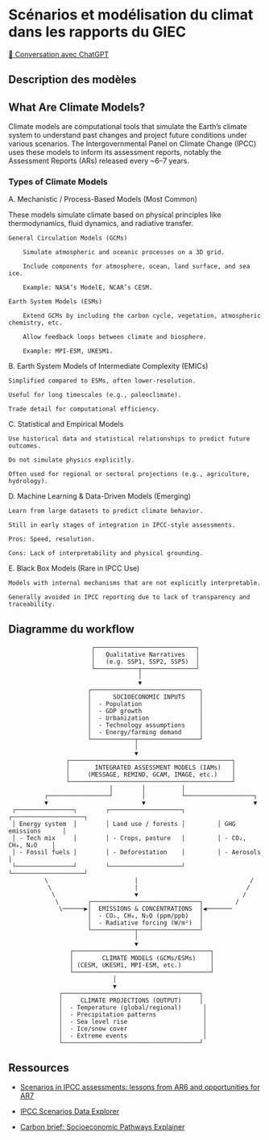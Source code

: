 # Scénarios et modélisation du climat dans les rapports du GIEC

[🤖 Conversation avec ChatGPT](https://chatgpt.com/share/68892c3a-ad54-8001-9c79-be25ab26d0f7)

## Description des modèles

## What Are Climate Models?

Climate models are computational tools that simulate the Earth’s climate system to understand past changes and project future conditions under various scenarios. The Intergovernmental Panel on Climate Change (IPCC) uses these models to inform its assessment reports, notably the Assessment Reports (ARs) released every ~6–7 years.

### Types of Climate Models
A. Mechanistic / Process-Based Models (Most Common)

These models simulate climate based on physical principles like thermodynamics, fluid dynamics, and radiative transfer.

    General Circulation Models (GCMs)

        Simulate atmospheric and oceanic processes on a 3D grid.

        Include components for atmosphere, ocean, land surface, and sea ice.

        Example: NASA’s ModelE, NCAR’s CESM.

    Earth System Models (ESMs)

        Extend GCMs by including the carbon cycle, vegetation, atmospheric chemistry, etc.

        Allow feedback loops between climate and biosphere.

        Example: MPI-ESM, UKESM1.

B. Earth System Models of Intermediate Complexity (EMICs)

    Simplified compared to ESMs, often lower-resolution.

    Useful for long timescales (e.g., paleoclimate).

    Trade detail for computational efficiency.

C. Statistical and Empirical Models

    Use historical data and statistical relationships to predict future outcomes.

    Do not simulate physics explicitly.

    Often used for regional or sectoral projections (e.g., agriculture, hydrology).

D. Machine Learning & Data-Driven Models (Emerging)

    Learn from large datasets to predict climate behavior.

    Still in early stages of integration in IPCC-style assessments.

    Pros: Speed, resolution.

    Cons: Lack of interpretability and physical grounding.

E. Black Box Models (Rare in IPCC Use)

    Models with internal mechanisms that are not explicitly interpretable.

    Generally avoided in IPCC reporting due to lack of transparency and traceability.


## Diagramme du workflow

```
                       ┌────────────────────────────┐
                       │   Qualitative Narratives   │
                       │   (e.g. SSP1, SSP2, SSP5)  │
                       └────────────┬───────────────┘
                                    │
                                    ▼
                      ┌──────────────────────────────┐
                      │      SOCIOECONOMIC INPUTS    │
                      │  - Population                │
                      │  - GDP growth                │
                      │  - Urbanization              │
                      │  - Technology assumptions    │
                      │  - Energy/farming demand     │
                      └────────────┬─────────────────┘
                                   │
                                   ▼
                ┌─────────────────────────────────────────────┐
                │       INTEGRATED ASSESSMENT MODELS (IAMs)   │
                │     (MESSAGE, REMIND, GCAM, IMAGE, etc.)    │
                └─────────────────────────────────────────────┘
                            │        │          │
          ┌─────────────────┘        │          └───────────────────┐
          ▼                          ▼                              ▼
 ┌────────────────┐        ┌────────────────────┐         ┌────────────────────┐
 │ Energy system  │        │ Land use / forests │         │ GHG emissions      │
 │ - Tech mix     │        │ - Crops, pasture   │         │ - CO₂, CH₄, N₂O    │
 │ - Fossil fuels │        │ - Deforestation    │         │ - Aerosols         │
 └────────────────┘        └────────────────────┘         └────────────────────┘
          \                        |                               /
           \                       |                              /
            \                      ▼                             /
             \        ┌──────────────────────────────┐         /
              \──────▶│  EMISSIONS & CONCENTRATIONS  │◀───────
                      │  - CO₂, CH₄, N₂O (ppm/ppb)   │
                      │  - Radiative forcing (W/m²)  │
                      └────────────┬─────────────────┘
                                   │
                                   ▼
                 ┌──────────────────────────────────────┐
                 │        CLIMATE MODELS (GCMs/ESMs)    │
                 │ (CESM, UKESM1, MPI-ESM, etc.)        │
                 └──────────────────────────────────────┘
                             │
                             ▼
              ┌──────────────────────────────────────┐
              │     CLIMATE PROJECTIONS (OUTPUT)     │
              │  - Temperature (global/regional)      │
              │  - Precipitation patterns             │
              │  - Sea level rise                     │
              │  - Ice/snow cover                     │
              │  - Extreme events                     │
              └──────────────────────────────────────┘
```


## Ressources

* [Scenarios in IPCC assessments: lessons from AR6 and opportunities for AR7](https://www.nature.com/articles/s44168-023-00082-1)
  
* [IPCC Scenarios Data Explorer](https://ourworldindata.org/explorers/ipcc-scenarios)

* [Carbon brief: Socioeconomic Pathways Explainer](https://www.carbonbrief.org/explainer-how-shared-socioeconomic-pathways-explore-future-climate-change/)